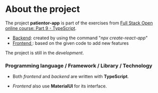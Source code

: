 # About the project

The project **patientor-app** is part of the exercises from [Full Stack Open online course: Part 9 - TypeScript](https://fullstackopen.com/en/part9).

- [Backend](https://fullstackopen.com/en/part9/typing_an_express_app#exercises-9-8-9-9): created by using the command "_npx create-react-app_"
- [Frontend ](https://fullstackopen.com/en/part9/grande_finale_patientor#exercises-9-20-9-21): based on the given code to add new features

The project is still in the _development_.

### Programming language / Framework / Library / Technology

- Both _frontend_ and _backend_ are written with **TypeScript**.

- _Frontend_ also use **MaterialUI** for its interface.
